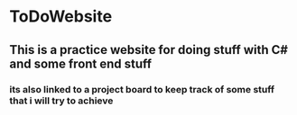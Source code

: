# ToDoWebsite
## This is a practice website for doing stuff with C# and some front end stuff 
### its also linked to a project board to keep track of some stuff that i will try to achieve 
